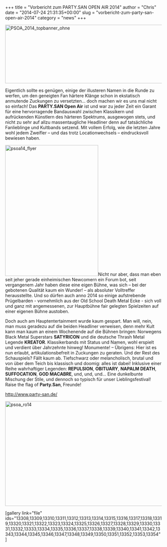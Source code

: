 +++
title = "Vorbericht zum PARTY.SAN OPEN AIR 2014"
author = "Chris"
date = "2014-07-24 21:31:35+00:00"
slug = "vorbericht-zum-party-san-open-air-2014"
category = "news"
+++

<img class="aligncenter size-large wp-image-13301" src="http://necroslaughter.de/wp-content/uploads/2014/07/PSOA_2014_topbanner_ohne-690x188.jpg" alt="PSOA_2014_topbanner_ohne" width="690" height="188" />

Eigentlich sollte es genügen, einige der illusteren Namen in die Runde zu werfen, um den geneigten Fan härtere Klänge schon in ekstatisch anmutende Zuckungen zu versetzten… doch machen wir es uns mal nicht so einfach! Das **PARTY.SAN Open Air** ist und war zu jeder Zeit ein Garant für eine hervorragende Bandauswahl zwischen Klassikern und aufrückenden Künstlern des härteren Spektrums, ausgewogen stets, und nicht zu sehr auf allzu massentaugliche Headliner denn auf tatsächliche Fanlieblinge und Kultbands setzend. Mit vollem Erfolg, wie die letzten Jahre wohl jedem Zweifler – und das trotz Locationwechsels – eindrucksvoll bewiesen haben.

<img src="http://necroslaughter.de/wp-content/uploads/2014/07/psoa14_flyer.jpg" alt="psoa14_flyer" width="299" height="420" class="alignright size-full wp-image-13303" />Nicht nur aber, dass man eben seit jeher gerade einheimischen Newcomern ein Forum bot, seit vergangenem Jahr haben diese eine eigen Bühne, was sich – bei der gebotenen Qualität kaum ein Wunder! – als absoluter Volltreffer herausstellte. Und so dürfen auch anno 2014 so einige aufstrebende Prügelbarden - vornehmlich aus der Old School Death Metal Ecke - sich voll und ganz mit angemessenen, zur Hauptbühne fair gelegten Spielzeiten auf einer eigenen Bühne austoben.

Doch auch am Hauptentertainment wurde kaum gespart. Man will, nein, man muss geradezu auf die beiden Headliner verweisen, denn mehr Kult kann man kaum an einem Wochenende auf die Bühnen bringen: Norwegens Black Metal Superstars **SATYRICON** und die deutsche Thrash Metal Legende **KREATOR**. Klassikerbands mit Status und Namen, wohl erspielt und verdient über Jahrzehnte hinweg! Monumente! – Übrigens: Hier ist es nun erlaubt, artikulationsbefreit in Zuckungen zu geraten. Und der Rest des Schauspiels? Fällt kaum ab. Tiefschwarz oder melancholisch, brutal und von über dem Teich bis klassisch und doomig: alles ist dabei! Inklusive einer Reihe wahrhaftiger Legenden: **REPULSION**, **OBITUARY**, **NAPALM DEATH**, **SUFFOCATION**, **GOD MACABRE**, und, und, und... Eine dunkelbunte Mischung der Stile, und dennoch so typisch für unser Lieblingsfestival! Raise the flag of **Party.San**, Freunde!

<a href="http://www.party-san.de/">http://www.party-san.de/</a>

<img src="http://necroslaughter.de/wp-content/uploads/2014/07/psoa_ro14-690x336.jpg" alt="psoa_ro14" width="690" height="336" class="aligncenter size-large wp-image-13306" />

[gallery link="file" ids="13308,13309,13310,13311,13312,13313,13314,13315,13316,13317,13318,13319,13320,13321,13322,13323,13324,13325,13326,13327,13328,13329,13330,13331,13332,13333,13334,13335,13336,13337,13338,13339,13340,13341,13342,13343,13344,13345,13346,13347,13348,13349,13350,13351,13352,13353,13354"]

